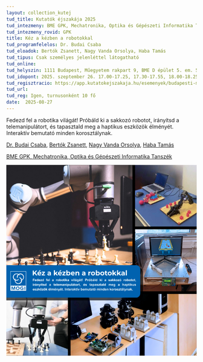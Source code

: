 ```yaml
---
layout: collection_kutej
tud_title: Kutatók éjszakája 2025
tud_intezmeny: BME GPK, Mechatronika, Optika és Gépészeti Informatika Tanszék
tud_intezmeny_rovid: GPK
title: Kéz a kézben a robotokkal
tud_programfelelos: Dr. Budai Csaba
tud_eloadok: Bertók Zsanett, Nagy Vanda Orsolya, Haba Tamás
tud_tipus: Csak személyes jelenléttel látogatható
tud_online: 
tud_helyszin: 1111 Budapest, Műegyetem rakpart 9, BME D épület 5. em. 501. terem
tud_idopont: 2025. szeptember 26. 17.00-17.25, 17.30-17.55, 18.00-18.25, 18.30-18.55, 19.00-19.25, 19.30-19.55
tud_regisztracio: https://app.kutatokejszakaja.hu/esemenyek/budapesti-muszaki-es-gazdasagtudomanyi-egyetem-bme/kez-a-kezben-a-robotokkal
tud_url: 
tud_reg: Igen, turnusonként 10 fő
date:  2025-08-27
---
```


Fedezd fel a robotika világát! Próbáld ki a sakkozó robotot, irányítsd a telemanipulátort, és tapasztald meg a haptikus eszközök élményét. Interaktív bemutató minden korosztálynak.


[Dr. Budai Csaba](https://tudprog.bme.hu/kutatok_ejszakaja/profilok/budai_csaba), [Bertók Zsanett](https://tudprog.bme.hu/kutatok_ejszakaja/profilok/bertok_zsanett), [Nagy Vanda Orsolya](https://tudprog.bme.hu/kutatok_ejszakaja/profilok/nagy_vanda_orsolya), [Haba Tamás](https://tudprog.bme.hu/kutatok_ejszakaja/profilok/haba_tamas)

[BME GPK, Mechatronika, Optika és Gépészeti Informatika Tanszék](https://mogi.bme.hu/)

![Kéz a kézben a robotokkal](../2025/images/kez-a-kezben-a-robotokkal.png)
